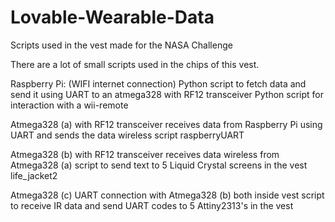 Lovable-Wearable-Data
=====================

Scripts used in the vest made for the NASA Challenge

There are a lot of small scripts used in the chips of this vest.

Raspberry Pi: (WIFI internet connection)
  Python script to fetch data and send it using UART to an atmega328 with RF12 transceiver
  Python script for interaction with a wii-remote
  
Atmega328 (a) with RF12 transceiver receives data from Raspberry Pi using UART and sends the data wireless
  script raspberryUART

Atmega328 (b) with RF12 transceiver receives data wireless from Atmega328 (a)
  script to send text to 5 Liquid Crystal screens in the vest
	life_jacket2
  
Atmega328 (c) UART connection with Atmega328 (b) both inside vest
  script to receive IR data and send UART codes to 5 Attiny2313's in the vest
